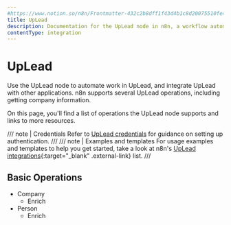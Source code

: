 ```yaml
---
#https://www.notion.so/n8n/Frontmatter-432c2b8dff1f43d4b1c8d20075510fe4
title: UpLead
description: Documentation for the UpLead node in n8n, a workflow automation platform. Includes details of operations and configuration, and links to examples and credentials information.
contentType: integration
---
```


# UpLead

Use the UpLead node to automate work in UpLead, and integrate UpLead with other applications. n8n supports several UpLead operations, including getting company information. 

On this page, you'll find a list of operations the UpLead node supports and links to more resources.

/// note | Credentials
Refer to [UpLead credentials](/integrations/builtin/credentials/uplead/) for guidance on setting up authentication. 
///
/// note | Examples and templates
For usage examples and templates to help you get started, take a look at n8n's [UpLead integrations](https://n8n.io/integrations/uplead/){:target="_blank" .external-link} list.
///

## Basic Operations

* Company
    * Enrich
* Person
    * Enrich
